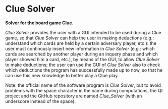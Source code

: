 # Clue Solver

**Solver for the board game Clue.**

*Clue Solver* provides the user with a GUI intended to be used during a Clue game, so that *Clue Solver* can help the user in making deductions (e.g.: understand which cards are held by a certain adversary player, etc.): the user must continously insert new information in *Clue Solver* (e.g.: which cards are searched by another player during an inquery phase and which player showed him a card, etc.), by means of the GUI, to allow *Clue Solver* to make deductions; the user can use the GUI of *Clue Solver* also to check which deductions the program has successfully made up to now, so that he can use this new knowledge to better play a Clue play.

Note: the official name of the software program is *Clue Solver*, but to avoid problems with the space character in the name during computations, the Qt project and the GitHub repository are named *Clue_Solver* (with an underscore instead of the space).
